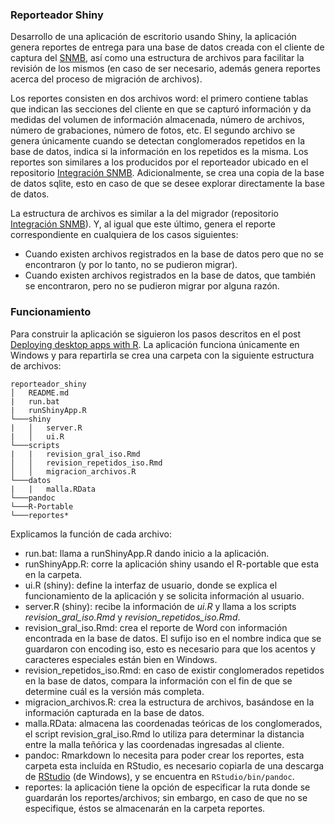 ### Reporteador Shiny

Desarrollo de una aplicación de escritorio usando Shiny, la aplicación genera reportes de entrega para una base de datos creada 
con el cliente de captura del [SNMB](https://github.com/tereom/cliente_web2py), así como una estructura de archivos para facilitar la revisión de los mismos (en caso de ser necesario, además genera reportes acerca del proceso de migración de archivos).

Los reportes consisten en dos archivos word: el primero contiene tablas que indican las secciones del cliente en que se capturó información y da medidas del volumen de información almacenada, número de archivos, número de grabaciones, número de fotos, etc. El segundo archivo se genera únicamente cuando se detectan conglomerados repetidos en la base de datos, indica si la información en los repetidos es la misma. Los reportes son similares a los producidos por el reporteador ubicado en el repositorio [Integración SNMB](https://github.com/tereom/integracion_snmb). Adicionalmente, se crea una copia de la base de datos sqlite, esto en caso de que se desee explorar directamente la base de datos.

La estructura de archivos es similar a la del migrador (repositorio [Integración SNMB](https://github.com/tereom/integracion_snmb)). Y, al igual que este último, genera el reporte correspondiente en cualquiera de los casos siguientes:
* Cuando existen archivos registrados en la base de datos pero que no se encontraron (y por lo tanto, no se pudieron migrar).
* Cuando existen archivos registrados en la base de datos, que también se encontraron, pero no se pudieron migrar por alguna razón.

### Funcionamiento
Para construir la aplicación se siguieron los pasos descritos en el post 
[Deploying desktop apps with R](http://oddhypothesis.blogspot.de/2014/04/deploying-self-contained-r-apps-to.html). La aplicación funciona únicamente en Windows y para repartirla se crea una carpeta con la siguiente estructura de archivos:

```
reporteador_shiny
│   README.md
|   run.bat
|   runShinyApp.R
└───shiny
|   │   server.R
|   │   ui.R
└───scripts
|   |   revision_gral_iso.Rmd
│   │   revision_repetidos_iso.Rmd
│   │   migracion_archivos.R
└───datos
|   |   malla.RData
└───pandoc
└───R-Portable
└───reportes*
```

Explicamos la función de cada archivo:
* run.bat: llama a runShinyApp.R dando inicio a la aplicación.
* runShinyApp.R: corre la aplicación shiny usando el R-portable que esta en la carpeta.
* ui.R (shiny): define la interfaz de usuario, donde se explica el funcionamiento de la aplicación y se solicita información al usuario.
* server.R (shiny): recibe la información de *ui.R* y llama a los scripts *revision_gral_iso.Rmd* y *revision_repetidos_iso.Rmd*.
* revision_gral_iso.Rmd: crea el reporte de Word con información encontrada en la base de datos. El sufijo iso en el nombre indica que se guardaron con encoding iso, esto es necesario para que los acentos y caracteres especiales están bien en Windows.
* revision_repetidos_iso.Rmd: en caso de existir conglomerados repetidos en la base de datos, compara la información con el fin de que se determine cuál es la versión más completa.
* migracion_archivos.R: crea la estructura de archivos, basándose en la información capturada en la base de datos.
* malla.RData: almacena las coordenadas teóricas de los conglomerados, el script revision_gral_iso.Rmd lo utiliza para determinar la distancia entre la malla teñórica y las coordenadas ingresadas al cliente.
* pandoc: Rmarkdown lo necesita para poder crear los reportes, esta carpeta esta incluída en RStudio, es necesario copiarla
de una descarga de [RStudio](https://www.rstudio.com/products/RStudio/) (de Windows), y se encuentra en `RStudio/bin/pandoc`.
* reportes: la aplicación tiene la opción de especificar la ruta donde se guardarán los reportes/archivos; sin embargo, en caso de que no se especifique, éstos se almacenarán en la carpeta reportes.
